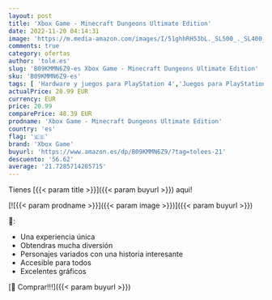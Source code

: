 ```yaml
---
layout: post
title: 'Xbox Game - Minecraft Dungeons Ultimate Edition'
date: 2022-11-20 04:14:31
image: 'https://m.media-amazon.com/images/I/51ghhRH53bL._SL500_._SL400_.jpg'
comments: true
category: ofertas
author: 'tole.es'
slug: 'B09KMMN6Z9-es Xbox Game - Minecraft Dungeons Ultimate Edition'
sku: 'B09KMMN6Z9-es'
tags: [ 'Hardware y juegos para PlayStation 4','Juegos para PlayStation 4','Videojuegos','xbox','xbox game','🇪🇸', ]
actualPrice: 20.99 EUR
currency: EUR
price: 20.99
comparePrice: 48.39 EUR
prodname: 'Xbox Game - Minecraft Dungeons Ultimate Edition'
country: 'es'
flag: '🇪🇸'
brand: 'Xbox Game'
buyurl: 'https://www.amazon.es/dp/B09KMMN6Z9/?tag=tolees-21'
descuento: '56.62'
average: '21.7285714285715'
---
```


Tienes [{{< param title >}}]({{< param buyurl >}}) aqui!

[![{{< param prodname >}}]({{< param image >}})]({{< param buyurl >}})

🔎:

- Una experiencia única
- Obtendras mucha diversión
- Personajes variados con una historia interesante
- Accesible para todos
- Excelentes gráficos

[🛒 Comprar!!!]({{< param buyurl >}})
